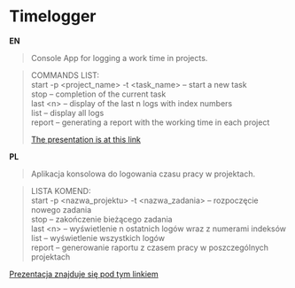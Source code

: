 # Timelogger

**EN**
> Console App for logging a work time in projects.

> COMMANDS LIST:<br>
> start -p \<project_name\> -t \<task_name\> – start a new task <br>
> stop – completion of the current task <br>
> last \<n\> – display of the last n logs with index numbers <br>
> list – display all logs <br>
> report  – generating a report with the working time in each project <br>
> 
> <a href="https://github.com/Jaroslaw123/Timeloger/blob/master/doc/prezentacja_Timeloger.pptx">The presentation is at this link</a>

**PL**

> Aplikacja konsolowa do logowania czasu pracy w projektach.

> LISTA KOMEND:<br>
start -p \<nazwa_projektu\> -t \<nazwa_zadania\> – rozpoczęcie nowego zadania <br>
stop – zakończenie bieżącego zadania <br>
last \<n\> – wyświetlenie n ostatnich logów wraz z numerami indeksów <br>
list – wyświetlenie wszystkich logów <br>
report  – generowanie raportu z czasem pracy w poszczególnych projektach <br>

<a href="https://github.com/Jaroslaw123/Timeloger/blob/master/doc/prezentacja_Timeloger.pptx">Prezentacja znajduje się pod tym linkiem</a>
